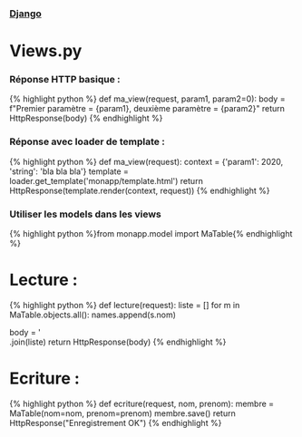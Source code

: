 ### [Django](index.html)
# Views.py

### Réponse HTTP basique :
{% highlight python %}
def ma_view(request, param1, param2=0):
    body = f"Premier paramètre = {param1}, deuxième paramètre = {param2}"
return HttpResponse(body)
{% endhighlight %}
  
### Réponse avec loader de template :
{% highlight python %}
def ma_view(request):
context = {'param1': 2020,
           'string': 'bla bla bla'}
template = loader.get_template('monapp/template.html')
return HttpResponse(template.render(context, request))
{% endhighlight %}

### Utiliser les models dans les views

{% highlight python %}from monapp.model import MaTable{% endhighlight %}

 # Lecture :
{% highlight python %}
def lecture(request):
liste =  [] 
for m in MaTable.objects.all():
	names.append(s.nom)
	
body = '<br/>.join(liste)
return HttpResponse(body)
{% endhighlight %}
# Ecriture :
{% highlight python %}
def ecriture(request, nom, prenom):
	membre = MaTable(nom=nom, prenom=prenom)
	membre.save()
	return HttpResponse("Enregistrement OK")
{% endhighlight %}  
   
